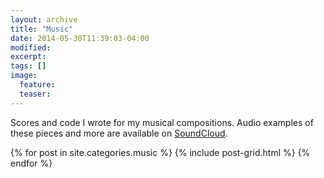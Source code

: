 ```yaml
---
layout: archive
title: "Music"
date: 2014-05-30T11:39:03-04:00
modified:
excerpt: 
tags: []
image:
  feature:
  teaser:
---
```


Scores and code I wrote for my musical compositions.  Audio examples of these pieces and more are available on [SoundCloud](https://soundcloud.com/capybarrage-reilly).

<div class="tiles">
{% for post in site.categories.music %}
  {% include post-grid.html %}
{% endfor %}
</div><!-- /.tiles -->

